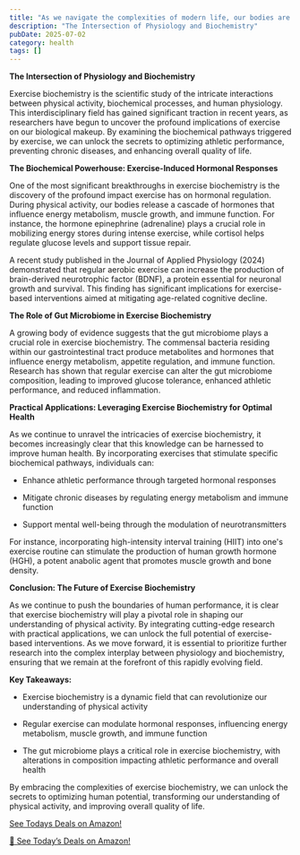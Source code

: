 ```yaml
---
title: "As we navigate the complexities of modern life, our bodies are faced with an endless array of physiological challenges. In this era of rapid technological advancements, our minds and bodies crave a..."
description: "The Intersection of Physiology and Biochemistry"
pubDate: 2025-07-02
category: health
tags: []
---
```


**The Intersection of Physiology and Biochemistry**

Exercise biochemistry is the scientific study of the intricate interactions between physical activity, biochemical processes, and human physiology. This interdisciplinary field has gained significant traction in recent years, as researchers have begun to uncover the profound implications of exercise on our biological makeup. By examining the biochemical pathways triggered by exercise, we can unlock the secrets to optimizing athletic performance, preventing chronic diseases, and enhancing overall quality of life.

**The Biochemical Powerhouse: Exercise-Induced Hormonal Responses**

One of the most significant breakthroughs in exercise biochemistry is the discovery of the profound impact exercise has on hormonal regulation. During physical activity, our bodies release a cascade of hormones that influence energy metabolism, muscle growth, and immune function. For instance, the hormone epinephrine (adrenaline) plays a crucial role in mobilizing energy stores during intense exercise, while cortisol helps regulate glucose levels and support tissue repair.

A recent study published in the Journal of Applied Physiology (2024) demonstrated that regular aerobic exercise can increase the production of brain-derived neurotrophic factor (BDNF), a protein essential for neuronal growth and survival. This finding has significant implications for exercise-based interventions aimed at mitigating age-related cognitive decline.

**The Role of Gut Microbiome in Exercise Biochemistry**

A growing body of evidence suggests that the gut microbiome plays a crucial role in exercise biochemistry. The commensal bacteria residing within our gastrointestinal tract produce metabolites and hormones that influence energy metabolism, appetite regulation, and immune function. Research has shown that regular exercise can alter the gut microbiome composition, leading to improved glucose tolerance, enhanced athletic performance, and reduced inflammation.

**Practical Applications: Leveraging Exercise Biochemistry for Optimal Health**

As we continue to unravel the intricacies of exercise biochemistry, it becomes increasingly clear that this knowledge can be harnessed to improve human health. By incorporating exercises that stimulate specific biochemical pathways, individuals can:

* Enhance athletic performance through targeted hormonal responses

* Mitigate chronic diseases by regulating energy metabolism and immune function

* Support mental well-being through the modulation of neurotransmitters

For instance, incorporating high-intensity interval training (HIIT) into one's exercise routine can stimulate the production of human growth hormone (HGH), a potent anabolic agent that promotes muscle growth and bone density.

**Conclusion: The Future of Exercise Biochemistry**

As we continue to push the boundaries of human performance, it is clear that exercise biochemistry will play a pivotal role in shaping our understanding of physical activity. By integrating cutting-edge research with practical applications, we can unlock the full potential of exercise-based interventions. As we move forward, it is essential to prioritize further research into the complex interplay between physiology and biochemistry, ensuring that we remain at the forefront of this rapidly evolving field.

**Key Takeaways:**

* Exercise biochemistry is a dynamic field that can revolutionize our understanding of physical activity

* Regular exercise can modulate hormonal responses, influencing energy metabolism, muscle growth, and immune function

* The gut microbiome plays a critical role in exercise biochemistry, with alterations in composition impacting athletic performance and overall health

By embracing the complexities of exercise biochemistry, we can unlock the secrets to optimizing human potential, transforming our understanding of physical activity, and improving overall quality of life.

[ See Todays Deals on Amazon!](https://amzn.to/3UjsCWp)

[🛒 See Today’s Deals on Amazon!](https://amzn.to/3UjsCWp)
